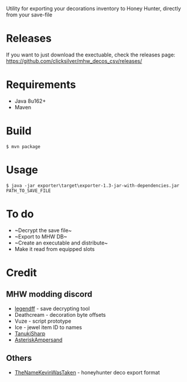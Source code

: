 Utility for exporting your decorations inventory to Honey Hunter, directly from your save-file

# Releases

If you want to just download the exectuable, check the releases page: https://github.com/clicksilver/mhw_decos_csv/releases/

# Requirements
* Java 8u162+
* Maven 

# Build
```
$ mvn package
```

# Usage 
```
$ java -jar exporter\target\exporter-1.3-jar-with-dependencies.jar PATH_TO_SAVE_FILE
```

# To do

* ~Decrypt the save file~
* ~Export to MHW DB~
* ~Create an executable and distribute~
* Make it read from equipped slots

# Credit

## MHW modding discord

* [legendff](https://github.com/LEGENDFF/mhw-Savecrypt) - save decrypting tool
* Deathcream - decoration byte offsets
* Vuze - script prototype
* Ice - jewel item ID to names
* [TanukiSharp](https://github.com/TanukiSharp/MHWSaveUtils)
* [AsteriskAmpersand](https://github.com/AsteriskAmpersand/MHW-Save-Editor)

## Others

* [TheNameKevinWasTaken](https://github.com/TheNameKevinWasTaken/mhw-deco-exporter) - honeyhunter deco export format

